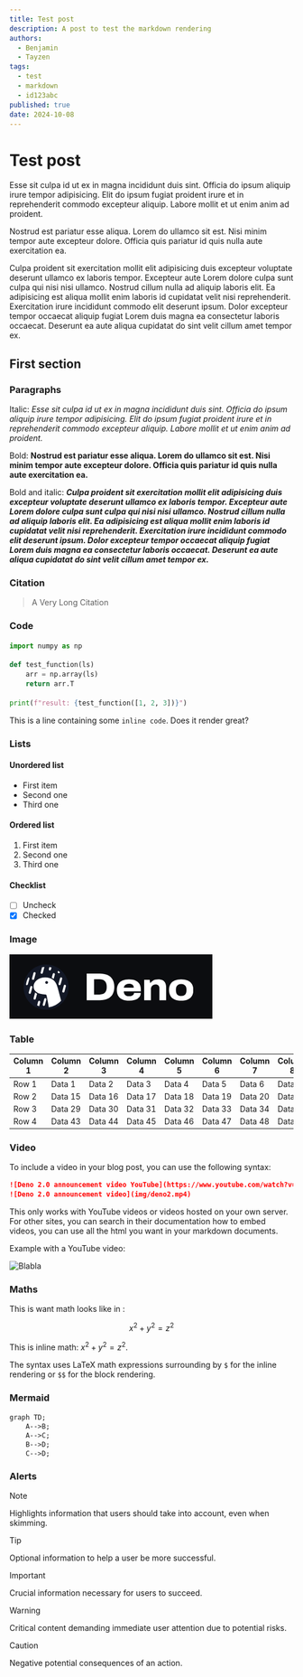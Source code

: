 ```yaml
---
title: Test post
description: A post to test the markdown rendering
authors:
  - Benjamin
  - Tayzen
tags:
  - test
  - markdown
  - id123abc
published: true
date: 2024-10-08
---
```


# Test post

Esse sit culpa id ut ex in magna incididunt duis sint. Officia do ipsum aliquip
irure tempor adipisicing. Elit do ipsum fugiat proident irure et in
reprehenderit commodo excepteur aliquip. Labore mollit et ut enim anim ad
proident.

Nostrud est pariatur esse aliqua. Lorem do ullamco sit est. Nisi minim tempor
aute excepteur dolore. Officia quis pariatur id quis nulla aute exercitation ea.

Culpa proident sit exercitation mollit elit adipisicing duis excepteur voluptate
deserunt ullamco ex laboris tempor. Excepteur aute Lorem dolore culpa sunt culpa
qui nisi nisi ullamco. Nostrud cillum nulla ad aliquip laboris elit. Ea
adipisicing est aliqua mollit enim laboris id cupidatat velit nisi
reprehenderit. Exercitation irure incididunt commodo elit deserunt ipsum. Dolor
excepteur tempor occaecat aliquip fugiat Lorem duis magna ea consectetur laboris
occaecat. Deserunt ea aute aliqua cupidatat do sint velit cillum amet tempor ex.

## First section

### Paragraphs

Italic: _Esse sit culpa id ut ex in magna incididunt duis sint. Officia do ipsum aliquip
irure tempor adipisicing. Elit do ipsum fugiat proident irure et in
reprehenderit commodo excepteur aliquip. Labore mollit et ut enim anim ad
proident._

Bold: **Nostrud est pariatur esse aliqua. Lorem do ullamco sit est. Nisi minim tempor
aute excepteur dolore. Officia quis pariatur id quis nulla aute exercitation ea.**

Bold and italic: **_Culpa proident sit exercitation mollit elit adipisicing duis excepteur voluptate
deserunt ullamco ex laboris tempor. Excepteur aute Lorem dolore culpa sunt culpa
qui nisi nisi ullamco. Nostrud cillum nulla ad aliquip laboris elit. Ea
adipisicing est aliqua mollit enim laboris id cupidatat velit nisi
reprehenderit. Exercitation irure incididunt commodo elit deserunt ipsum. Dolor
excepteur tempor occaecat aliquip fugiat Lorem duis magna ea consectetur laboris
occaecat. Deserunt ea aute aliqua cupidatat do sint velit cillum amet tempor ex._**

### Citation

> A Very Long Citation

### Code

```python
import numpy as np

def test_function(ls)
    arr = np.array(ls)
    return arr.T

print(f"result: {test_function([1, 2, 3])}")
```

This is a line containing some `inline code`. Does it render great?

### Lists

#### Unordered list

- First item
- Second one
- Third one

#### Ordered list

1. First item
2. Second one
3. Third one

#### Checklist

- [ ] Uncheck
- [x] Checked

### Image

![Deno](img/deno_logo.png)

### Table

| Column 1 | Column 2 | Column 3 | Column 4 | Column 5 | Column 6 | Column 7 | Column 8 | Column 9 | Column 10 | Column 11 | Column 12 | Column 13 | Column 14 | Column 15 |
| -------- | -------- | -------- | -------- | -------- | -------- | -------- | -------- | -------- | --------- | --------- | --------- | --------- | --------- | --------- |
| Row 1    | Data 1   | Data 2   | Data 3   | Data 4   | Data 5   | Data 6   | Data 7   | Data 8   | Data 9    | Data 10   | Data 11   | Data 12   | Data 13   | Data 14   |
| Row 2    | Data 15  | Data 16  | Data 17  | Data 18  | Data 19  | Data 20  | Data 21  | Data 22  | Data 23   | Data 24   | Data 25   | Data 26   | Data 27   | Data 28   |
| Row 3    | Data 29  | Data 30  | Data 31  | Data 32  | Data 33  | Data 34  | Data 35  | Data 36  | Data 37   | Data 38   | Data 39   | Data 40   | Data 41   | Data 42   |
| Row 4    | Data 43  | Data 44  | Data 45  | Data 46  | Data 47  | Data 48  | Data 49  | Data 50  | Data 51   | Data 52   | Data 53   | Data 54   | Data 55   | Data 56   |

### Video

To include a video in your blog post, you can use the following syntax:

```md
![Deno 2.0 announcement video YouTube](https://www.youtube.com/watch?v=swXWUfufu2w)
![Deno 2.0 announcement video](img/deno2.mp4)
```

This only works with YouTube videos or videos hosted on your own server. For other sites, you can search in their documentation how to embed videos, you can use all the html you want in your markdown documents.

Example with a YouTube video:

![Blabla](https://www.youtube.com/watch?v=swXWUfufu2w)

### Maths

This is want math looks like in :

$$
x^2 + y^2 = z^2
$$

This is inline math: $x^2 + y^2 = z^2$.

The syntax uses LaTeX math expressions surrounding by `$` for the inline rendering or `$$` for the block rendering.

### Mermaid

```mermaid
graph TD;
    A-->B;
    A-->C;
    B-->D;
    C-->D;
```

### Alerts

> [!NOTE]
> Highlights information that users should take into account, even when skimming.

> [!TIP]
> Optional information to help a user be more successful.

> [!IMPORTANT]
> Crucial information necessary for users to succeed.

> [!WARNING]
> Critical content demanding immediate user attention due to potential risks.

> [!CAUTION]
> Negative potential consequences of an action.
